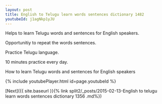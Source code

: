 ```yaml
---
layout: post
title: English to Telugu learn words sentences dictionary 1482 
youtubeId: j1agNkp1yJU
---
```

 
 
Helps to learn Telugu words and sentences for English speakers.

Opportunitiy to repeat the words sentences. 

Practice Telugu language. 
 
10 minutes practice every day. 
 
How to learn Telugu words and sentences for English speakers 
 
{% include youtubePlayer.html id=page.youtubeId %}
 
 
[Next]({{ site.baseurl }}{% link  split2/_posts/2015-02-13-English to telugu learn words sentences dictionary 1356 .md%})
 
